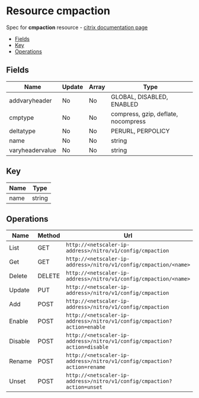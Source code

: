 # Resource cmpaction

Spec for **cmpaction** resource - [citrix documentation page](https://developer-docs.citrix.com/projects/netscaler-nitro-api/en/11.0/configuration/compression/cmpaction/cmpaction/)

- [Fields](#fields)
- [Key](#key)
- [Operations](#operations)

## Fields

| Name | Update | Array | Type |
|----|----|----|----|
|addvaryheader|No|No|GLOBAL, DISABLED, ENABLED|
|cmptype|No|No|compress, gzip, deflate, nocompress|
|deltatype|No|No|PERURL, PERPOLICY|
|name|No|No|string|
|varyheadervalue|No|No|string|

## Key

| Name | Type |
|----|----|
| name | string |

## Operations

| Name | Method | Url |
|----|----|----|
| List | GET | `http://<netscaler-ip-address>/nitro/v1/config/cmpaction` |
| Get | GET | `http://<netscaler-ip-address>/nitro/v1/config/cmpaction/<name>` |
| Delete | DELETE | `http://<netscaler-ip-address>/nitro/v1/config/cmpaction/<name>` |
| Update | PUT | `http://<netscaler-ip-address>/nitro/v1/config/cmpaction` |
| Add | POST | `http://<netscaler-ip-address>/nitro/v1/config/cmpaction` |
| Enable | POST | `http://<netscaler-ip-address>/nitro/v1/config/cmpaction?action=enable` |
| Disable | POST | `http://<netscaler-ip-address>/nitro/v1/config/cmpaction?action=disable` |
| Rename | POST | `http://<netscaler-ip-address>/nitro/v1/config/cmpaction?action=rename` |
| Unset | POST | `http://<netscaler-ip-address>/nitro/v1/config/cmpaction?action=unset` |

